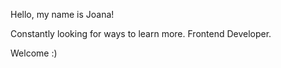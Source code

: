 Hello, my name is Joana!

Constantly looking for ways to learn more.
Frontend Developer.

Welcome :)

<!---
JooHub9/JooHub9 is a ✨ special ✨ repository because its `README.md` (this file) appears on your GitHub profile.
You can click the Preview link to take a look at your changes.
--->
